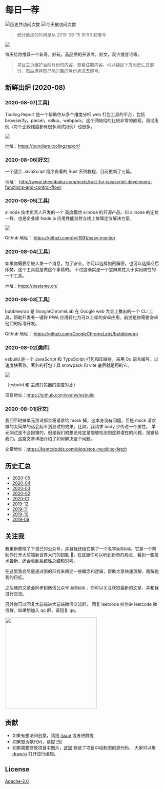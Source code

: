 # 每日一荐

![历史共访问次数](https://visitor-count-badge.herokuapp.com/total.svg?repo_id=azl397985856.daily-featured)
![今天被访问次数](https://visitor-count-badge.herokuapp.com/today.svg?repo_id=azl397985856.daily-featured)

> 统计数据的时间是从 2019-09-15 16:50 起至今

![](https://tva1.sinaimg.cn/large/006y8mN6ly1g8d0sktqrwj30hs07maae.jpg)

每天给你推荐一个新奇，好玩，高品质的开源库，好文，观点或言论等。

> 项目主页维护当前月份的内容，想看往期内容，可以翻到下方历史汇总部分，然后选择自己感兴趣的月份点进去即可。

## 新鲜出炉 (2020-08)

### 2020-08-07[工具]

Tooling.Report 是一个帮助你从多个维度分析 web 打包工具的平台，包括 browserify，parcel，rollup，webpack。这个网站给的比较非常的直观，测试用例（每个比较维度都有很多测试用例）也很多。

![](https://tva1.sinaimg.cn/large/007S8ZIlly1gheuqngi4xj30zp0aodh6.jpg)

地址：https://bundlers.tooling.report/

### 2020-08-06[好文]

一个适合 JavaScript 程序员看的 Rust 系列教程，目前更新了三篇。

地址： http://www.sheshbabu.com/posts/rust-for-javascript-developers-functions-and-control-flow/

### 2020-08-05[工具]

alinode 技术负责人开发的一个 高度模仿 alinode 的开源产品。和 alinode 的定位一样，也是企业级 Node.js 应用性能监控与线上故障定位解决方案。

![](https://tva1.sinaimg.cn/large/007S8ZIlly1gh98dsq4g7j315g0n3gp0.jpg)

Github 地址： https://github.com/hyj1991/easy-monitor

### 2020-08-04[工具]

如果你需要给被人发一个消息，为了安全，你可以选择加密解密，也可以选择阅后即焚，这个工具就是做这个事情的。 不过这确实是一个尝鲜属性大于实用属性的一个工具。

地址：https://pasteme.cn/

### 2020-08-03[工具]

bubblewrap 是 GoogleChromeLab 在 Google web 大会上推出的一个 CLI 工具，帮助开发者一键将 PWA 应用转化为可以上架的安卓应用，前提是你需要安卓他们的标准开发。

Github 地址： https://github.com/GoogleChromeLabs/bubblewrap

### 2020-08-02[类库]

esbuild 是一个 JavaScript 和 TypeScript 打包和压缩器，采用 Go 语言编写，以速度快著称。著名的打包工具 snowpack 和 vite 底层就是用的它。

![](https://tva1.sinaimg.cn/large/007S8ZIlly1gh6nh2fgerj31es0rstbs.jpg)

（esbuild 和 主流打包器的速度对比）

项目地址：https://github.com/evanw/esbuild

### 2020-08-01[好文]

我们平时做单元测试都会将请求给 mock 掉，这本身没有问题，但是 mock 请求做的太简单的话会起不到测试的效果。比如，我请求 body 少传递一个属性， 单元测试是不会报错的，但是我们的想法肯定是能够检测到这种潜在的问题，报错给我们。这篇文章详细介绍了如何解决这个问题。

文章地址：https://kentcdodds.com/blog/stop-mocking-fetch

## 历史汇总

- [2020-05](./backup/2020-05/)
- [2020-04](./backup/2020-04/)
- [2020-03](./backup/2020-03/)
- [2020-02](./backup/2020-02/)
- [2020-01](./backup/2020-01/)
- [2019-12](./backup/2019-12/)
- [2019-11](./backup/2019-11/)
- [2019-10](./backup/2019-10/)
- [2019-09](./backup/2019-09/)

## 关注我

我重新整理了下自己的公众号，并且我还给它换了一个名字`脑洞前端`，它是一个帮助你打开大前端新世界大门的钥匙 🔑，在这里你可以听到新奇的观点，看到一些技术尝新，还会收到系统性总结和思考。

在这里我会尽量通过图的形式来阐述一些概念和逻辑，帮助大家快速理解，图解是我的目标。

之后我的文章会同步到微信公众号 `脑洞前端` ，你可以关注获取最新的文章，并和我进行交流。

另外你可以回复大前端进大前端微信交流群， 回复 leetcode 拉你进 leetcode 微信群，如果想加入 qq 群，请回复 qq。

<img width="300" src="https://tva1.sinaimg.cn/large/006y8mN6ly1g7he9xdtmyj30by0byaac.jpg">

## 贡献

- 如果有想法和创意，请提 [issue](https://github.com/azl397985856/daily-featured/issues) 或者进群提
- 如果想贡献代码，请提 [PR](https://github.com/azl397985856/daily-featured/pulls)
- 如果需要修改项目中图片，[这里](./assets/) 存放了项目中绘制图的源代码， 大家可以用 [draw.io](https://www.draw.io/) 打开进行编辑。

## License

[Apache-2.0](./LICENSE)
